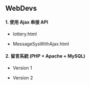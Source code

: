 ## WebDevs

#### 1. 使用 Ajax 串接 API

- lottery.html

- MessageSysWithAjax.html

#### 2. 留言系統 (PHP + Apache + MySQL)

- Version 1

- Version 2
